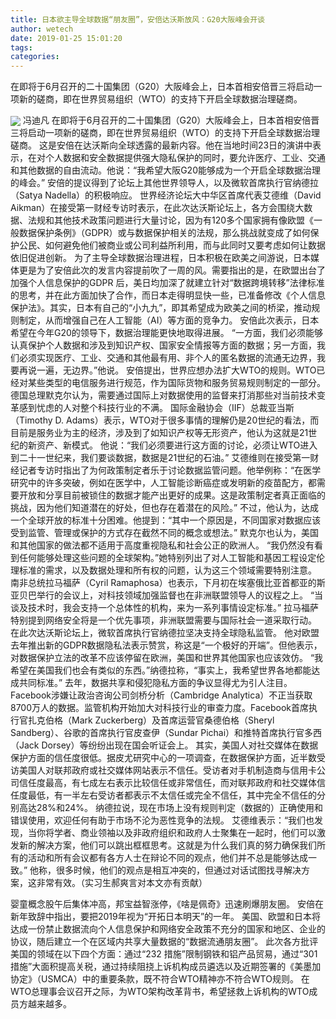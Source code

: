 ```yaml
---
title: 日本欲主导全球数据“朋友圈”，安倍达沃斯放风：G20大阪峰会开谈
author: wetech
date: 2019-01-25 15:01:20
tags: 
categories: 
---
```

在即将于6月召开的二十国集团（G20）大阪峰会上，日本首相安倍晋三将启动一项新的磋商，即在世界贸易组织（WTO）的支持下开启全球数据治理磋商。
<!-- more -->
<img align="center" border="0" src="https://imgcdn.yicai.com/uppics/images/2019/01/8b02de036746045bc101d6dbd2f95305.jpg" />
冯迪凡
在即将于6月召开的二十国集团（G20）大阪峰会上，日本首相安倍晋三将启动一项新的磋商，即在世界贸易组织（WTO）的支持下开启全球数据治理磋商。
这是安倍在达沃斯向全球透露的最新内容。他在当地时间23日的演讲中表示，在对个人数据和安全数据提供强大隐私保护的同时，要允许医疗、工业、交通和其他数据的自由流动。他说：“我希望大阪G20能够成为一个开启全球数据治理的峰会。”
安倍的提议得到了论坛上其他世界领导人，以及微软首席执行官纳德拉（Satya Nadella）的积极响应。
世界经济论坛大中华区首席代表艾德维（David Aikman）在接受第一财经专访时表示，在此次达沃斯论坛上，各方会围绕大数据、法规和其他技术政策问题进行大量讨论，因为有120多个国家拥有像欧盟《一般数据保护条例》（GDPR）或与数据保护相关的法规，那么挑战就变成了如何保护公民、如何避免他们被商业或公司利益所利用，而与此同时又要考虑如何让数据依旧促进创新。
为了主导全球数据治理进程，日本积极在欧美之间游说，日本媒体更是为了安倍此次的发言内容提前吹了一周的风。需要指出的是，在欧盟出台了加强个人信息保护的GDPR 后，美日均加深了就建立针对“数据跨境转移”法律标准的思考，并在此方面加快了合作，而日本走得明显快一些，已准备修改《个人信息保护法》。其实，日本有自己的“小九九”，即其希望成为欧美之间的桥梁，推动规则制定，从而增强自己在人工智能（AI）等方面的竞争力。
安倍此次表示，日本希望在今年G20的领导下，数据治理能更快地取得进展。
“一方面，我们必须能够认真保护个人数据和涉及到知识产权、国家安全情报等方面的数据；另一方面，我们必须实现医疗、工业、交通和其他最有用、非个人的匿名数据的流通无边界，我要再说一遍，无边界。”他说。
安倍提出，世界应想办法扩大WTO的规则。WTO已经对某些类型的电信服务进行规范，作为国际货物和服务贸易规则制定的一部分。
德国总理默克尔认为，需要通过国际上对数据使用的监督来打消那些对当前技术变革感到忧虑的人对整个科技行业的不满。
国际金融协会（IIF）总裁亚当斯（Timothy D. Adams）表示，WTO对于很多事情的理解仍是20世纪的看法，而目前是服务业为主的经济，涉及到了如知识产权等无形资产，他认为这就是21世纪的新资产、新模式。
他说：“我们必须要进行这方面的讨论，必须让WTO进入到二十一世纪来，我们要谈数据，数据是21世纪的石油。”
艾德维则在接受第一财经记者专访时指出了为何政策制定者乐于讨论数据监管问题。他举例称：“在医学研究中的许多突破，例如在医学中，人工智能诊断癌症或发明新的疫苗配方，都需要开放和分享目前被锁住的数据才能产出更好的成果。这是政策制定者真正面临的挑战，因为他们知道潜在的好处，但也存在着潜在的风险。”
不过，他认为，达成一个全球开放的标准十分困难。他提到：“其中一个原因是，不同国家对数据应该受到监管、管理或保护的方式存在截然不同的概念或想法。”
默克尔也认为，美国和其他国家的做法都不适用于高度重视隐私和社会公正的欧洲人。
“我仍然没有看到任何能够处理这些问题的全球架构。”她特别列出了对人工智能和基因工程设定伦理标准的需求，以及数据处理和所有权的问题，认为这三个领域需要特别注意。
南非总统拉马福萨（Cyril Ramaphosa）也表示，下月初在埃塞俄比亚首都亚的斯亚贝巴举行的会议上，对科技领域加强监督也在非洲联盟领导人的议程之上。
“当谈及技术时，我会支持一个总体性的机构，来为一系列事情设定标准。” 拉马福萨特别提到网络安全将是一个优先事项，非洲联盟需要与国际社会一道采取行动。
在此次达沃斯论坛上，微软首席执行官纳德拉坚决支持全球隐私监管。
他对欧盟去年推出新的GDPR数据隐私法表示赞赏，称这是“一个极好的开端”。但他表示，对数据保护立法的改革不应该停留在欧洲，美国和世界其他国家也应该效仿。
“我希望在美国我们也会有类似的东西。”纳德拉称，“事实上，我希望世界各地都能达成共同标准。”
去年，数据共享和侵犯隐私方面的争议显得尤为引人注目。Facebook涉嫌让政治咨询公司剑桥分析（Cambridge Analytica）不正当获取8700万人的数据。监管机构开始加大对科技行业的审查力度。Facebook首席执行官扎克伯格（Mark Zuckerberg）及首席运营官桑德伯格（Sheryl Sandberg）、谷歌的首席执行官皮查伊（Sundar Pichai）和推特首席执行官多西（Jack Dorsey）等纷纷出现在国会听证会上。
其实，美国人对社交媒体在数据保护方面的信任度很低。据皮尤研究中心的一项调查，在数据保护方面，近半数受访美国人对联邦政府或社交媒体网站表示不信任。受访者对手机制造商与信用卡公司信任度最高，有七成左右表示比较信任或非常信任，而对联邦政府和社交媒体信任度最低，有一半左右受访者都表示不太信任或完全不信任，其中完全不信任的分别高达28%和24%。
纳德拉说，现在市场上没有规则判定（数据的）正确使用和错误使用，欢迎任何有助于市场不沦为恶性竞争的法规。
艾德维表示：“我们也发现，当你将学者、商业领袖以及非政府组织和政府人士聚集在一起时，他们可以激发新的解决方案，他们可以跳出框框思考。这就是为什么我们真的努力确保我们所有的活动和所有会议都有各方人士在辩论不同的观点，他们并不总是能够达成一致。”
他称，很多时候，他们的观点是相互冲突的，但通过对话试图找寻解决方案，这非常有效。（实习生郝爽言对本文亦有贡献）
 
 
婴童概念股午后集体冲高，邦宝益智涨停，《啥是佩奇》迅速刷爆朋友圈。
安倍在新年致辞中指出，要把2019年视为“开拓日本明天”的一年。
美国、欧盟和日本将达成一份禁止数据流向个人信息保护和网络安全政策不充分的国家和地区、企业的协议，随后建立一个在区域内共享大量数据的“数据流通朋友圈”。
此次各方批评美国的领域在以下四个方面：通过“232 措施”限制钢铁和铝产品贸易，通过“301 措施”大面积提高关税，通过持续阻挠上诉机构成员遴选以及近期签署的《美墨加协定》（USMCA）中的重要条款，既不符合WTO精神亦不符合WTO规则。
在WTO总理事会议召开之际，为WTO架构改革背书，希望拯救上诉机构的WTO成员方越来越多。
